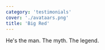 ```yaml
---
category: 'testimonials'
cover: './avataars.png'
title: 'Big Red'
---
```


He's the man.  The myth.  The legend.
